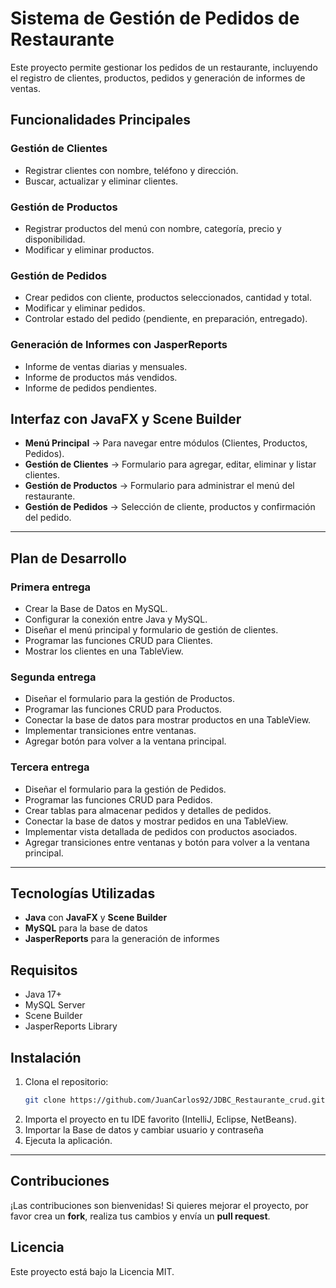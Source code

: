 # Sistema de Gestión de Pedidos de Restaurante

Este proyecto permite gestionar los pedidos de un restaurante, incluyendo el registro de clientes, productos, pedidos y generación de informes de ventas.

## Funcionalidades Principales

### Gestión de Clientes
- Registrar clientes con nombre, teléfono y dirección.
- Buscar, actualizar y eliminar clientes.

### Gestión de Productos
- Registrar productos del menú con nombre, categoría, precio y disponibilidad.
- Modificar y eliminar productos.

### Gestión de Pedidos
- Crear pedidos con cliente, productos seleccionados, cantidad y total.
- Modificar y eliminar pedidos.
- Controlar estado del pedido (pendiente, en preparación, entregado).

### Generación de Informes con JasperReports
- Informe de ventas diarias y mensuales.
- Informe de productos más vendidos.
- Informe de pedidos pendientes.

## Interfaz con JavaFX y Scene Builder

- **Menú Principal** → Para navegar entre módulos (Clientes, Productos, Pedidos).
- **Gestión de Clientes** → Formulario para agregar, editar, eliminar y listar clientes.
- **Gestión de Productos** → Formulario para administrar el menú del restaurante.
- **Gestión de Pedidos** → Selección de cliente, productos y confirmación del pedido.

---

## Plan de Desarrollo

### Primera entrega
- Crear la Base de Datos en MySQL.
- Configurar la conexión entre Java y MySQL.
- Diseñar el menú principal y formulario de gestión de clientes.
- Programar las funciones CRUD para Clientes.
- Mostrar los clientes en una TableView.

### Segunda entrega
- Diseñar el formulario para la gestión de Productos.
- Programar las funciones CRUD para Productos.
- Conectar la base de datos para mostrar productos en una TableView.
- Implementar transiciones entre ventanas.
- Agregar botón para volver a la ventana principal.

### Tercera entrega
- Diseñar el formulario para la gestión de Pedidos.
- Programar las funciones CRUD para Pedidos.
- Crear tablas para almacenar pedidos y detalles de pedidos.
- Conectar la base de datos y mostrar pedidos en una TableView.
- Implementar vista detallada de pedidos con productos asociados.
- Agregar transiciones entre ventanas y botón para volver a la ventana principal.

---

## Tecnologías Utilizadas
- **Java** con **JavaFX** y **Scene Builder**
- **MySQL** para la base de datos
- **JasperReports** para la generación de informes

## Requisitos
- Java 17+
- MySQL Server
- Scene Builder
- JasperReports Library

## Instalación
1. Clona el repositorio:
   ```bash
   git clone https://github.com/JuanCarlos92/JDBC_Restaurante_crud.git
   ```
2. Importa el proyecto en tu IDE favorito (IntelliJ, Eclipse, NetBeans).
3. Importar la Base de datos y cambiar usuario y contraseña 
4. Ejecuta la aplicación.

---

## Contribuciones
¡Las contribuciones son bienvenidas! Si quieres mejorar el proyecto, por favor crea un **fork**, realiza tus cambios y envía un **pull request**.

## Licencia
Este proyecto está bajo la Licencia MIT.

